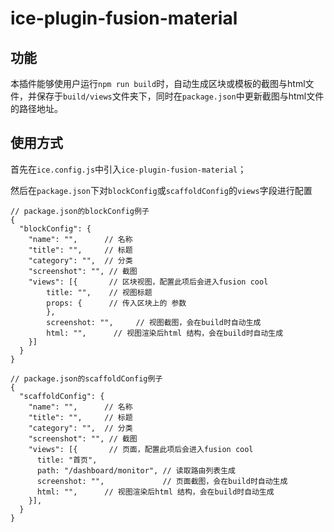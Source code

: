 # ice-plugin-fusion-material

## 功能

本插件能够使用户运行`npm run build`时，自动生成区块或模板的截图与html文件，并保存于`build/views`文件夹下，同时在`package.json`中更新截图与html文件的路径地址。

## 使用方式

首先在`ice.config.js`中引入`ice-plugin-fusion-material`；

然后在`package.json`下对`blockConfig`或`scaffoldConfig`的`views`字段进行配置

```
// package.json的blockConfig例子
{
  "blockConfig": {
    "name": "",      // 名称
    "title": "",     // 标题
    "category": "",  // 分类 
    "screenshot": "", // 截图
    "views": [{       // 区块视图，配置此项后会进入fusion cool
        title: "",    // 视图标题
        props: {      // 传入区块上的 参数
        },
        screenshot: "",     // 视图截图，会在build时自动生成
        html: "",      // 视图渲染后html 结构，会在build时自动生成
    }]
  }
}

```

```
// package.json的scaffoldConfig例子
{
  "scaffoldConfig": {
    "name": "",      // 名称
    "title": "",     // 标题
    "category": "",  // 分类 
    "screenshot": "", // 截图
    "views": [{       // 页面，配置此项后会进入fusion cool
      title: "首页",
      path: "/dashboard/monitor", // 读取路由列表生成
      screenshot: "",             // 页面截图，会在build时自动生成
      html: "",      // 视图渲染后html 结构，会在build时自动生成
    }],      
  }
}
```